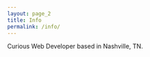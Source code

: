 ```yaml
---
layout: page_2
title: Info
permalink: /info/
---
```


Curious Web Developer based in Nashville, TN.
